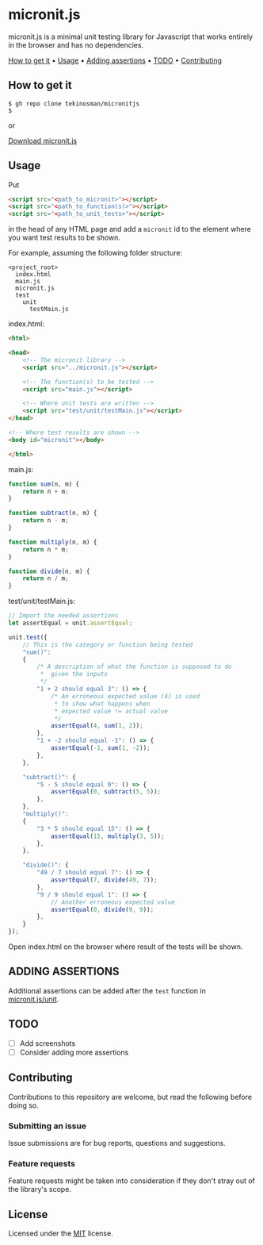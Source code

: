 # micronit.js

micronit.js is a minimal unit testing library for Javascript that works entirely in the browser and has no dependencies.

[How to get it](#how-to-get-it) • [Usage](#usage) • [Adding assertions](#adding-assertions) • [TODO](#todo) • [Contributing](#contributing)

## How to get it

```console
$ gh repo clone tekinosman/micronitjs
$
```

or

[Download micronit.js](https://raw.githubusercontent.com/tekinosman/micronitjs/main/micronit.js)

## Usage

Put

```html
<script src="<path_to_micronit>"></script>
<script src="<path_to_function(s)>"></script>
<script src="<path_to_unit_tests>"></script>
```

in the head of any HTML page and add a `micronit` id to the element where you want test results to be shown.

For example, assuming the following folder structure:

    <project_root>
      index.html
      main.js
      micronit.js
      test
        unit
          testMain.js

index.html:

```html
<html>

<head>
    <!-- The micronit library -->
    <script src="../micronit.js"></script>

    <!-- The function(s) to be tested -->
    <script src="main.js"></script>

    <!-- Where unit tests are written -->
    <script src="test/unit/testMain.js"></script>
</head>

<!-- Where test results are shown -->
<body id="micronit"></body>

</html>
```

main.js:

```javascript
function sum(n, m) {
    return n + m;
}

function subtract(n, m) {
    return n - m;
}

function multiply(n, m) {
    return n * m;
}

function divide(n, m) {
    return n / m;
}
```

test/unit/testMain.js:

```javascript
// Import the needed assertions
let assertEqual = unit.assertEqual;

unit.test({
    // This is the category or function being tested
    "sum()":
    {
        /* A description of what the function is supposed to do
         *  given the inputs
         */
        "1 + 2 should equal 3": () => {
            /* An erroneous expected value (4) is used
             * to show what happens when
             * expected value != actual value
             */
            assertEqual(4, sum(1, 2));
        },
        "1 + -2 should equal -1": () => {
            assertEqual(-1, sum(1, -2));
        },
    },

    "subtract()": {
        "5 - 5 should equal 0": () => {
            assertEqual(0, subtract(5, 5));
        },
    },
    "multiply()":
    {
        "3 * 5 should equal 15": () => {
            assertEqual(15, multiply(3, 5));
        },
    },

    "divide()": {
        "49 / 7 should equal 7": () => {
            assertEqual(7, divide(49, 7));
        },
        "9 / 9 should equal 1": () => {
            // Another erroneous expected value
            assertEqual(0, divide(9, 9));
        },
    }
});
```

Open index.html on the browser where result of the tests will be shown.

## ADDING ASSERTIONS

Additional assertions can be added after the `test` function in [micronit.js/unit](https://github.com/tekinosman/micronitjs/blob/main/micronit.js#L18).

## TODO

- [ ] Add screenshots
- [ ] Consider adding more assertions

## Contributing

Contributions to this repository are welcome, but read the following before doing so.

### Submitting an issue

Issue submissions are for bug reports, questions and suggestions.

### Feature requests

Feature requests might be taken into consideration if they don't stray out of the library's scope.

## License

Licensed under the [MIT](LICENSE) license.
